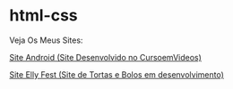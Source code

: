 # html-css

Veja Os Meus Sites:

<a href="https://edilsomar.github.io/html-css/Site%20Android/index.html">Site Android (Site Desenvolvido no CursoemVideos)</a>

<a href="https://edilsomar.github.io/html-css/Elly-Fest/index.html">Site Elly Fest (Site de Tortas e Bolos em desenvolvimento)</a>